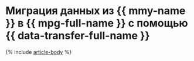 # Миграция данных из {{ mmy-name }} в {{ mpg-full-name }} с помощью {{ data-transfer-full-name }}

{% include [article-body](../../_tutorials/datatransfer/mmy-to-mpg.md) %}
